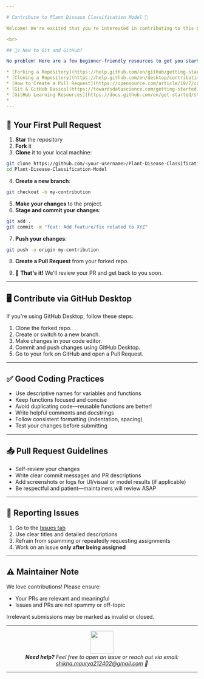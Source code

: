 ```yaml
---

# Contribute to Plant Disease Classification Model 🌿

Welcome! We're excited that you're interested in contributing to this project. Your efforts—whether big or small—make a real difference.

<br>

## 🙋‍♀️ New to Git and GitHub?

No problem! Here are a few beginner-friendly resources to get you started:

* [Forking a Repository](https://help.github.com/en/github/getting-started-with-github/fork-a-repo)
* [Cloning a Repository](https://help.github.com/en/desktop/contributing-to-projects/creating-an-issue-or-pull-request)
* [How to Create a Pull Request](https://opensource.com/article/19/7/create-pull-request-github)
* [Git & GitHub Basics](https://towardsdatascience.com/getting-started-with-git-and-github-6fcd0f2d4ac6)
* [GitHub Learning Resources](https://docs.github.com/en/get-started/start-your-journey/git-and-github-learning-resources)
* 
---
```


## 🚀 Your First Pull Request

1. **Star** the repository
2. **Fork** it
3. **Clone** it to your local machine:

```bash
git clone https://github.com/<your-username>/Plant-Disease-Classification-Model.git
cd Plant-Disease-Classification-Model
```

4. **Create a new branch**:

```bash
git checkout -b my-contribution
```

5. **Make your changes** to the project.
6. **Stage and commit your changes**:

```bash
git add .
git commit -m "feat: Add feature/fix related to XYZ"
```

7. **Push your changes**:

```bash
git push -u origin my-contribution
```

8. **Create a Pull Request** from your forked repo.

9. 🎉 **That's it!** We'll review your PR and get back to you soon.

---

## 🖥️ Contribute via GitHub Desktop

If you're using GitHub Desktop, follow these steps:

1. Clone the forked repo.
2. Create or switch to a new branch.
3. Make changes in your code editor.
4. Commit and push changes using GitHub Desktop.
5. Go to your fork on GitHub and open a Pull Request.

---

## ✅ Good Coding Practices

* Use descriptive names for variables and functions
* Keep functions focused and concise
* Avoid duplicating code—reusable functions are better!
* Write helpful comments and docstrings
* Follow consistent formatting (indentation, spacing)
* Test your changes before submitting

---

## 📥 Pull Request Guidelines

* Self-review your changes
* Write clear commit messages and PR descriptions
* Add screenshots or logs for UI/visual or model results (if applicable)
* Be respectful and patient—maintainers will review ASAP

---

## 🐞 Reporting Issues

1. Go to the [Issues tab](https://github.com/ShikhaMaurya212402/Plant-Disease-Classification-Model/issues)
2. Use clear titles and detailed descriptions
3. Refrain from spamming or repeatedly requesting assignments
4. Work on an issue **only after being assigned**

---

## ⚠️ Maintainer Note

We love contributions! Please ensure:

* Your PRs are relevant and meaningful
* Issues and PRs are not spammy or off-topic

Irrelevant submissions may be marked as invalid or closed.

---

<div align="center">
  <img src="https://media.giphy.com/media/LnQjpWaON8nhr21vNW/giphy.gif" width="60"><br>
  <em><strong>Need help?</strong> Feel free to open an issue or reach out via email: <a href="mailto:shikha.maurya212402@gmail.com">shikha.maurya212402@gmail.com</a> 💌</em>
</div>

---
